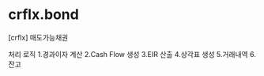crflx.bond
==========

[crflx] 매도가능채권

처리 로직
1.경과이자 계산
2.Cash Flow 생성
3.EIR 산출
4.상각표 생성
5.거래내역
6.잔고
